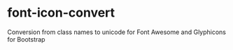 # font-icon-convert
Conversion from class names to unicode for Font Awesome and Glyphicons for Bootstrap
